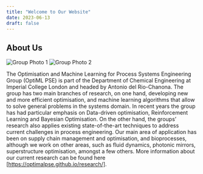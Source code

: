 ```yaml
---
title: "Welcome to Our Website"
date: 2023-06-13
draft: false
---
```


## About Us

![Group Photo 1](/images/group-photo-1.jpeg)
![Group Photo 2](/images/group-photo-2.jpeg)

The Optimisation and Machine Learning for Process Systems Engineering Group (OptiML PSE) is part of the Department of Chemical Engineering at Imperial College London and headed by Antonio del Rio-Chanona.
The group has two main branches of research, on one hand, developing new and more efficient optimisation, and machine learning algorithms that allow to solve general problems in the systems domain. In recent years the group has had particular emphasis on Data-driven optimisation, Reinforcement Learning and Bayesian Optimisation. On the other hand, the groups’ research also applies existing state-of-the-art techniques to address current challenges in process engineering. Our main area of application has been on supply chain management and optimisation, and bioprocesses, although we work on other areas, such as fluid dynamics, photonic mirrors, superstructure optimisation, amongst a few others.
More information about our current research can be found here [https://optimalpse.github.io/research/].
